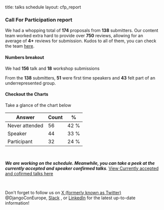 title: talks schedule
layout: cfp_report

### **Call For Participation report**

We had a whopping total of **174** proposals from **138** submitters. Our content team worked extra hard to provide over **750** reviews, allowing for an average of **4+** reviews for submission. Kudos to all of them, you can check the team [here](https://2024.djangocon.eu/about/credits/).

#### Numbers breakout

We had **156** talk and **18** workshop submissions

From the **138** submitters, **51** were first time speakers and **43** felt part of an underrepresented group.

#### Checkout the Charts

Take a glance of the chart below

<div id="question-data" class="d-none"
             data-states='[{&quot;options&quot;: 12, &quot;options__answer&quot;: &quot;Never attended&quot;, &quot;count&quot;: 56}, {&quot;options&quot;: 10, &quot;options__answer&quot;: &quot;Speaker&quot;, &quot;count&quot;: 44}, {&quot;options&quot;: 11, &quot;options__answer&quot;: &quot;Participant&quot;, &quot;count&quot;: 32}]'
             data-url="/orga/event/djangocon-europe-2024/speakers/?&amp;question=91&amp;">
</div>

  <div id="question-stats" class="d-flex mt-4 pt-4">
                <div id="question-answers"></div>
                <div class="table-responsive">
                <table class="table table-flip">
                        <thead>
                            <th>Answer</th>
                            <th>Count</th>
                            <th class="text-center">%</th>
                        </thead>
                <tbody>
                      <tr>
                                    <td>
                                          Never attended
                                        </td>
                                    <td class="text-center">
                                        56
                                    </td>
                                    <td class="flip text-right">
                                        42&nbsp;%
                                    </td>
                                </tr>
                            <tr>
                            <td>
                                          Speaker
                                    </td>
                                    <td class="text-center">
                                        44
                                    </td>
                                    <td class="flip text-right">
                                        33&nbsp;%
                                    </td>
                                </tr>
                                <tr>
                                    <td>
                                        Participant
                                    </td>
                                    <td class="text-center">
                                        32
                                    </td>
                                    <td class="flip text-right">
                                        24&nbsp;%
                                    </td>
                                </tr>
                        </tbody>
                    </table>
                </div>
            </div>

<!-- <div class="image-container">
  <img src="/static/images/charts/chart3.png" alt="Chart 1">
  <img src="/static/images/charts/chart1.png" alt="Chart 2">
  <img src="/static/images/charts/chart2.png" alt="Chart 3">
</div> -->

<br>

_**We are working on the schedule. Meanwhile, you can take a peek at the currently accepted and speaker confirmed talks**._
[View Currently accepted and cofirmed talks here](https://pretalx.evolutio.pt/djangocon-europe-2024/featured/)

<br>

Don't forget to follow us on [X (formerly known as Twitter)](https://twitter.com/DjangoConEurope) @DjangoConEurope, [Slack](https://join.slack.com/t/djangoconeurope/shared_invite/zt-2k5nh67xv-MjbZzLZ100br1Hhb~aG1Jg) , or [LinkedIn](https://www.linkedin.com/company/djangocon-europe/) for the latest up-to-date information!

<script src="/static/js/question_stats.js"></script>
